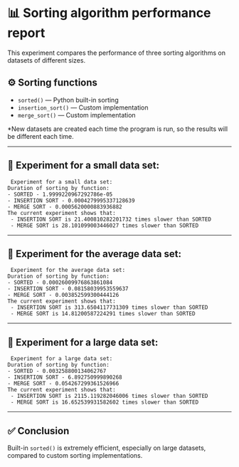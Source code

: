 # 📊 Sorting algorithm performance report

This experiment compares the performance of three sorting algorithms on datasets of different sizes.

## ⚙️ Sorting functions

- `sorted()` — Python built-in sorting
- `insertion_sort()` — Custom implementation
- `merge_sort()` — Custom implementation

*New datasets are created each time the program is run, so the results will be different each time.

---

## 🔬 Experiment for a small data set:

```
 Experiment for a small data set:
Duration of sorting by function:
- SORTED - 1.9999220967292786e-05
- INSERTION SORT - 0.0004279995337128639
- MERGE SORT - 0.0005620000883936882
The current experiment shows that:
 - INSERTION SORT is 21.400810282201732 times slower than SORTED
 - MERGE SORT is 28.101099003446027 times slower than SORTED
```

---

## 🔬 Experiment for the average data set:

```
 Experiment for the average data set:
Duration of sorting by function:
- SORTED - 0.00026009976863861084
- INSERTION SORT - 0.08158039953559637
- MERGE SORT - 0.003852599300444126
The current experiment shows that:
 - INSERTION SORT is 313.6504117731309 times slower than SORTED
 - MERGE SORT is 14.81200587224291 times slower than SORTED
```

---

## 🔬 Experiment for a large data set:

```
 Experiment for a large data set:
Duration of sorting by function:
- SORTED - 0.003258800134062767
- INSERTION SORT - 6.892750999890268
- MERGE SORT - 0.054267299361526966
The current experiment shows that:
 - INSERTION SORT is 2115.119282046006 times slower than SORTED
 - MERGE SORT is 16.652539931582602 times slower than SORTED
```

---

## ✅ Conclusion

Built-in `sorted()` is extremely efficient, especially on large datasets, compared to custom sorting implementations.
